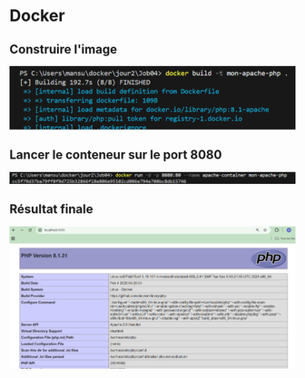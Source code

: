 # Docker

## Construire l'image

![alt text](images/115556.png)

## Lancer le conteneur sur le port 8080

![alt text](images/115623.png)

## Résultat finale

![alt text](images/115746.png)

